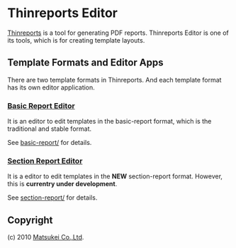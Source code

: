# Thinreports Editor

[Thinreports](https://github.com/thinreports/thinreports) is a tool for generating PDF reports. Thinreports Editor is one of its tools, which is for creating template layouts.

## Template Formats and Editor Apps

There are two template formats in Thinreports. And each template format has its own editor application.

### [Basic Report Editor](basic-report/)

It is an editor to edit templates in the basic-report format, which is the traditional and stable format.

See [basic-report/](basic-report/) for details.

### [Section Report Editor](section-report/)

It is a editor to edit templates in the **NEW** section-report format. However, this is **currentry under development**.

See [section-report/](section-report/) for details.

## Copyright

(c) 2010 [Matsukei Co.,Ltd](http://www.matsukei.co.jp).
